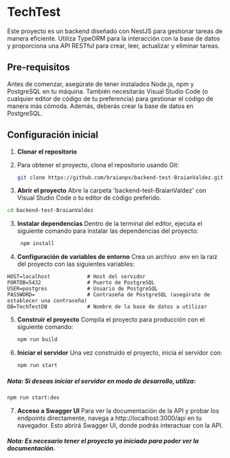 # TechTest

Este proyecto es un backend diseñado con NestJS para gestionar tareas de manera eficiente. Utiliza TypeORM para la interacción con la base de datos y proporciona una API RESTful para crear, leer, actualizar y eliminar tareas.

## Pre-requisitos

Antes de comenzar, asegúrate de tener instalados Node.js, npm y PostgreSQL en tu máquina. También necesitarás Visual Studio Code (o cualquier editor de código de tu preferencia) para gestionar el código de manera más cómoda. Además, deberás crear la base de datos en PostgreSQL.

## Configuración inicial

1. **Clonar el repositorio**
2. Para obtener el proyecto, clona el repositorio usando Git:

   ```bash
   git clone https://github.com/braianpx/backend-test-BraianValdez.git
   ```
3. **Abrir el proyecto**
Abre la carpeta 'backend-test-BraianValdez' con Visual Studio Code o tu editor de código preferido.

  ```bash
  cd backend-test-BraianValdez
  ```
3. **Instalar dependencias**
Dentro de la terminal del editor, ejecuta el siguiente comando para instalar las dependencias del proyecto:

    ```bash
     npm install
     ```
4. **Configuración de variables de entorno**
Crea un archivo .env en la raíz del proyecto con las siguientes variables:

```plaintext
HOST=localhost            # Host del servidor
PORTDB=5432               # Puerto de PostgreSQL
USER=postgres             # Usuario de PostgreSQL
PASSWORD=                 # Contraseña de PostgreSQL (asegúrate de establecer una contraseña)
DB=TechTestDB             # Nombre de la base de datos a utilizar
```
5. **Construir el proyecto**
Compila el proyecto para producción con el siguiente comando:

   ```bash
   npm run build
   ```
6. **Iniciar el servidor**
Una vez construido el proyecto, inicia el servidor con:

   ```bash
   npm run start
   ```
##### Nota: Si deseas iniciar el servidor en modo de desarrollo, utiliza:
   ```bash
   npm run start:dev
   ```
7. **Acceso a Swagger UI**
Para ver la documentación de la API y probar los endpoints directamente, navega a http://localhost:3000/api en tu navegador. Esto abrirá Swagger UI, donde podrás interactuar con la API.
##### Nota: Es necesario tener el proyecto ya iniciado para poder ver la documentación.

